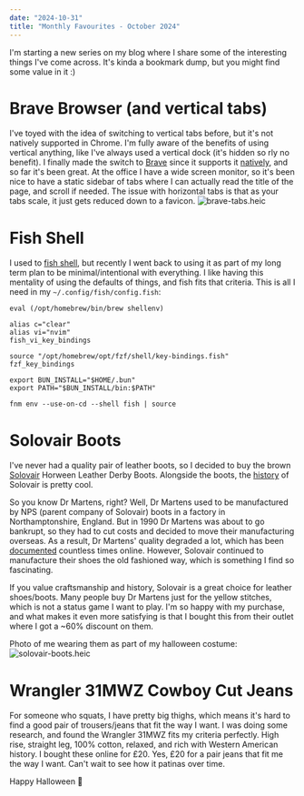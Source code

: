 ```yaml
---
date: "2024-10-31"
title: "Monthly Favourites - October 2024"
---
```


I'm starting a new series on my blog where I share some of the interesting things I've come across. It's kinda a bookmark dump, but you might find some value in it :)

# Brave Browser (and vertical tabs)

I've toyed with the idea of switching to vertical tabs before, but it's not natively supported in Chrome. I'm fully aware of the benefits of using vertical anything, like I've always used a vertical dock (it's hidden so rly no benefit). I finally made the switch to [Brave](https://brave.com/) since it supports it [natively](https://brave.com/blog/vertical-tabs/), and so far it's been great. At the office I have a wide screen monitor, so it's been nice to have a static sidebar of tabs where I can actually read the title of the page, and scroll if needed. The issue with horizontal tabs is that as your tabs scale, it just gets reduced down to a favicon.
![brave-tabs.heic](/brave-tabs.jpeg)

# Fish Shell

I used to [fish shell](https://fishshell.com/), but recently I went back to using it as part of my long term plan to be minimal/intentional with everything. I like having this mentality of using the defaults of things, and fish fits that criteria. This is all I need in my `~/.config/fish/config.fish`:

```
eval (/opt/homebrew/bin/brew shellenv)

alias c="clear"
alias vi="nvim"
fish_vi_key_bindings

source "/opt/homebrew/opt/fzf/shell/key-bindings.fish"
fzf_key_bindings

export BUN_INSTALL="$HOME/.bun"
export PATH="$BUN_INSTALL/bin:$PATH"

fnm env --use-on-cd --shell fish | source
```

# Solovair Boots

I've never had a quality pair of leather boots, so I decided to buy the brown [Solovair](https://solovair.com/) Horween Leather Derby Boots. Alongside the boots, the [history](https://solovair.com/pages/history) of Solovair is pretty cool.

So you know Dr Martens, right? Well, Dr Martens used to be manufactured by NPS (parent company of Solovair) boots in a factory in Northamptonshire, England. But in 1990 Dr Martens was about to go bankrupt, so they had to cut costs and decided to move their manufacturing overseas. As a result, Dr Martens' quality degraded a lot, which has been [documented](https://www.youtube.com/results?search_query=dr+martens+quality) countless times online. However, Solovair continued to manufacture their shoes the old fashioned way, which is something I find so fascinating.

If you value craftsmanship and history, Solovair is a great choice for leather shoes/boots. Many people buy Dr Martens just for the yellow stitches, which is not a status game I want to play. I'm so happy with my purchase, and what makes it even more satisfying is that I bought this from their outlet where I got a ~60% discount on them.

Photo of me wearing them as part of my halloween costume:
![solovair-boots.heic](/solovair-boots.jpeg)

# Wrangler 31MWZ Cowboy Cut Jeans

For someone who squats, I have pretty big thighs, which means it's hard to find a good pair of trousers/jeans that fit the way I want. I was doing some research, and found the Wrangler 31MWZ fits my criteria perfectly. High rise, straight leg, 100% cotton, relaxed, and rich with Western American history. I bought these online for £20. Yes, £20 for a pair jeans that fit me the way I want. Can't wait to see how it patinas over time.

Happy Halloween 🎃
